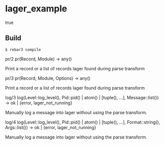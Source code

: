 lager_example
=====

true

Build
-----

    $ rebar3 compile


pr/2
pr(Record, Module) -> any()

Print a record or a list of records lager found during parse transform

pr/3
pr(Record, Module, Options) -> any()

Print a record or a list of records lager found during parse transform

log/3
log(Level::log_level(), Pid::pid() | atom() | [tuple(), ...], Message::list()) -> ok | {error, lager_not_running}

Manually log a message into lager without using the parse transform.

log/4
log(Level::log_level(), Pid::pid() | atom() | [tuple(), ...], Format::string(), Args::list()) -> ok | {error, lager_not_running}

Manually log a message into lager without using the parse transform.
